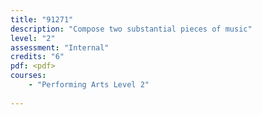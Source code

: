```yaml
---
title: "91271"
description: "Compose two substantial pieces of music"
level: "2"
assessment: "Internal"
credits: "6"
pdf: <pdf>
courses:
    - "Performing Arts Level 2"
    
---
```

